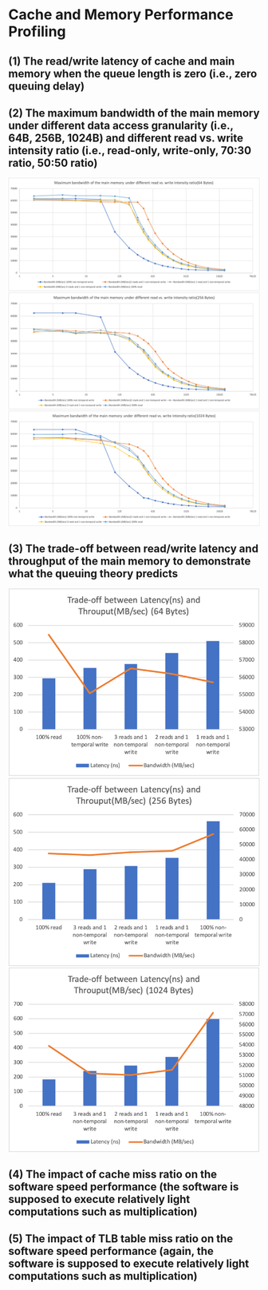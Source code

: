 # Cache and Memory Performance Profiling
## (1) The read/write latency of cache and main memory when the queue length is zero (i.e., zero queuing delay)



## (2) The maximum bandwidth of the main memory under different data access granularity (i.e., 64B, 256B, 1024B) and different read vs. write intensity ratio (i.e., read-only, write-only, 70:30 ratio, 50:50 ratio)
![](./figures/64Bytes.png)
![](./figures/256Bytes.png)
![](./figures/1024Bytes.png)


## (3) The trade-off between read/write latency and throughput of the main memory to demonstrate what the queuing theory predicts
![](./figures/Trade-off64.png)
![](./figures/Tradeoff256.png)
![](./figures/Tradeoff1024.png)




## (4) The impact of cache miss ratio on the software speed performance (the software is supposed to execute relatively light computations such as multiplication)
## (5) The impact of TLB table miss ratio on the software speed performance (again, the software is supposed to execute relatively light computations such as multiplication)
